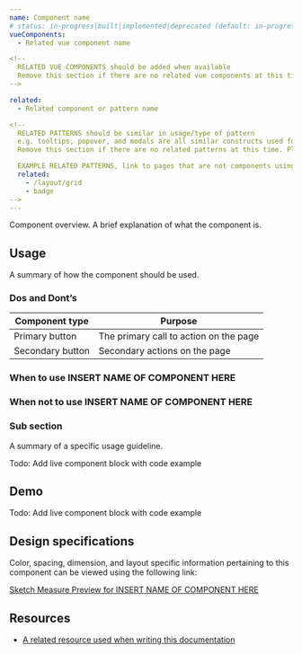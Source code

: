 ```yaml
---
name: Component name
# status: in-progress|built|implemented|deprecated (default: in-progress)
vueComponents:
  - Related vue component name

<!--
  RELATED VUE COMPONENTS should be added when available
  Remove this section if there are no related vue components at this time. Please list them in alphabetical order.
-->

related:
  - Related component or pattern name

<!--
  RELATED PATTERNS should be similar in usage/type of pattern
  e.g. tooltips, popover, and modals are all similar constructs used for different purposes
  Remove this section if there are no related patterns at this time. Please list them in alphabetical order.

  EXAMPLE RELATED PATTERNS, link to pages that are not components using 'directory/pattern-name'
  related:
    - /layout/grid
    - badge
-->
---
```


Component overview. A brief explanation of what the component is.

## Usage

A summary of how the component should be used.

<!--
  DO NOT add static images to any page at this time.
-->

### Dos and Dont’s 

<!--
  EXAMPLE TABLE, optionally, this can be used to highlight Do's & Don'ts
  Do is a guideline that should always be followed. On the other hand, you need a really unusual use case for breaking a Do guideline
  The Do's & Don'ts should be correlated
  e.g. Use chevrons between breadcrumb items vs. Use slashes or other characters to separate breadcrumb items. 
-->

| Component type | Purpose |
| --- | --- |
| Primary button | The primary call to action on the page |
| Secondary button | Secondary actions on the page |

### When to use INSERT NAME OF COMPONENT HERE

<!--
  WHEN TO USE, optionally, highlight specific rule sets for when to use a component.
  e.g. Use tables when:
  - Users need to review, enter, or edit uniform sets of data or options
  - Displaying structured content, where each entry has the same attributes
-->

### When not to use INSERT NAME OF COMPONENT HERE

<!--
  WHEN NOT TO USE, optionally, highlight specific rule sets for when not to use a component
  e.g. Do not use tables to:
  - Display a list of continuous, vertical indexes of text or images. Use Lists instead
  - For hierarchical structures. Use the Tree view instead.
-->

### Sub section

<!--
  SUB SECTIONS, use these to highlight component specific rules. You can add as many sub-sections as needed, use your best judgement
  e.g. truncation rules
-->

A summary of a specific usage guideline.

Todo: Add live component block with code example

## Demo

<!--
  DEMO, keep this section for all patterns, the code block demo will be added at a later date
-->

Todo: Add live component block with code example

## Design specifications

<!--
  DESIGN SPECIFICATIONS, add a link here to the component-specific sketch-measure preview.
  All design specifications should live in the design repo under 'hosted/design-gitlab-specs/COMPONENTNAME-spec-previews'
  *** If there are max-width, min-width, or other specs that should be known about this component,
  please add it in Sketch Measure via a note.
  This link must ALWAYS be included.
-->

Color, spacing, dimension, and layout specific information pertaining to this component can be viewed using the following link:

[Sketch Measure Preview for INSERT NAME OF COMPONENT HERE](/)

## Resources

- [A related resource used when writing this documentation](/)
